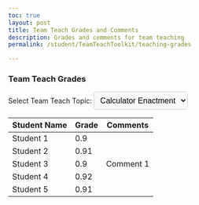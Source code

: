 ```yaml
---
toc: true
layout: post
title: Team Teach Grades and Comments
description: Grades and comments for team teaching
permalink: /student/TeamTeachToolkit/teaching-grades

---
```


<style>
  select {
    padding: 8px;
    font-size: 16px;
    border-radius: 5px;
    border: 1px solid #ccc;
    background-color: #f8f8f8;
    cursor: pointer;
  }
  select:hover {
    background-color: #e8e8e8;
  }
</style>

<style>
  select {
    padding: 8px;
    font-size: 16px;
    border-radius: 5px;
    border: 1px solid #ccc;
    background-color: #f8f8f8;
    cursor: pointer;
  }
  select:hover {
    background-color: #e8e8e8;
  }
</style>

<div>
  <h3>Team Teach Grades</h3>
  <label for="teamTeachTopic">Select Team Teach Topic:</label>
  <select id="teamTeachTopic">
    <option value="Topic 1">Calculator Enactment</option>
    <option value="Topic 2">Big O Notation</option>
    <option value="Topic 3">Topic 3</option>
    <option value="Topic 4">Topic 4</option>
  </select>
  <table>
    <thead>
      <tr>
        <th>Student Name</th>
        <th>Grade</th>
        <th>Comments</th>
      </tr>
    </thead>
    <tbody>
      <tr>
        <td>Student 1</td>
        <td>0.9</td>
        <td rowspan="5">
          Comment 1
        </td>
      </tr>
      <tr>
        <td>Student 2</td>
        <td>0.91</td>
      </tr>
      <tr>
        <td>Student 3</td>
        <td>0.9</td>
      </tr>
      <tr>
        <td>Student 4</td>
        <td>0.92</td>
      </tr>
      <tr>
        <td>Student 5</td>
        <td>0.91</td>
      </tr>
    </tbody>
  </table>
</div>